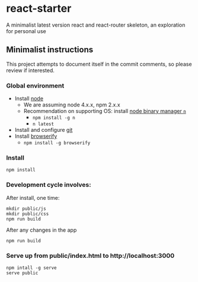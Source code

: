 # react-starter
A minimalist latest version react and react-router skeleton, an exploration for personal use

## Minimalist instructions

This project attempts to document itself in the commit comments, so please review if interested.

### Global environment

* Install [node](https://nodejs.org/en/)
    * We are assuming node 4.x.x, npm 2.x.x
    * Recommendation on supporting OS: install [node binary manager `n`](https://github.com/tj/n)
        * `npm install -g n`
        * `n latest`
* Install and configure [git](https://git-scm.com/book/en/v2)
* Install [browserify](http://browserify.org/)
    * `npm install -g browserify`

### Install

````
npm install
````

### Development cycle involves:

After install, one time:

````
mkdir public/js
mkdir public/css
npm run build
````

After any changes in the app

````
npm run build
````

### Serve up from public/index.html to http://localhost:3000

````
npm intall -g serve
serve public
````
